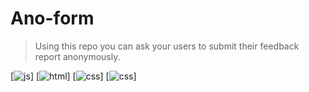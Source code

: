 # Ano-form
> Using this repo you can ask your users to submit their feedback report anonymously.

[![js](https://img.shields.io/badge/code-JavaScript-informational?style=flat&logo=javascript&logoColor=green&color=black)]
[![html](https://img.shields.io/badge/code-HTML-informational?style=flat&logo=html5&logoColor=orange&color=black)]
[![css](https://img.shields.io/badge/code-Css-informational?style=flat&logo=css3&logoColor=blue&color=black)]
[![css](https://img.shields.io/badge/code-Css-informational?style=flat&logo=php&logoColor=blue&color=black)]

